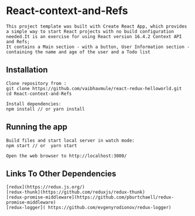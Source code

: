 # React-context-and-Refs
    This project template was built with Create React App, which provides a simple way to start React projects with no build configuration needed.It is an exercise for using React version 16.4.2 Context API and Refs;
    It contains a Main section - with a button, User Information section - containing the name and age of the user and a Todo list

## Installation
    Clone repository from :
    git clone https://github.com/vaibhavmule/react-redux-helloworld.git
    cd React-context-and-Refs

    Install dependencies:
    npm install // or yarn install

## Running the app
    Build files and start local server in watch mode:
    npm start // or  yarn start

    Open the web browser to http://localhost:3000/

## Links To Other Dependencies
    [redux](https://redux.js.org/)
    [redux-thunk](https://github.com/reduxjs/redux-thunk)
    [redux-promise-middleware](https://github.com/pburtchaell/redux-promise-middleware)
    [redux-logger]( https://github.com/evgenyrodionov/redux-logger)
